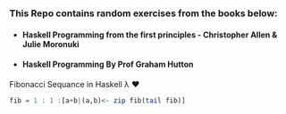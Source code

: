 ### This Repo contains random exercises from the books below:  

+ #### Haskell Programming from the first principles - Christopher Allen & Julie Moronuki
+ #### Haskell Programming By Prof Graham Hutton



Fibonacci Sequance in Haskell λ :heart:
```Haskell
fib = 1 : 1 :[a+b|(a,b)<- zip fib(tail fib)]
```
